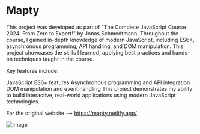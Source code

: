 # Mapty
This project was developed as part of "The Complete JavaScript Course 2024: From Zero to Expert!" by Jonas Schmedtmann. Throughout the course, I gained in-depth knowledge of modern JavaScript, including ES6+, asynchronous programming, API handling, and DOM manipulation. This project showcases the skills I learned, applying best practices and hands-on techniques taught in the course.

Key features include:

JavaScript ES6+ features
Asynchronous programming and API integration
DOM manipulation and event handling
This project demonstrates my ability to build interactive, real-world applications using modern JavaScript technologies.

For the original website --> https://mapty.netlify.app/

![image](https://github.com/user-attachments/assets/10a72a4a-4870-413e-8aec-e8bca27d4b52)

